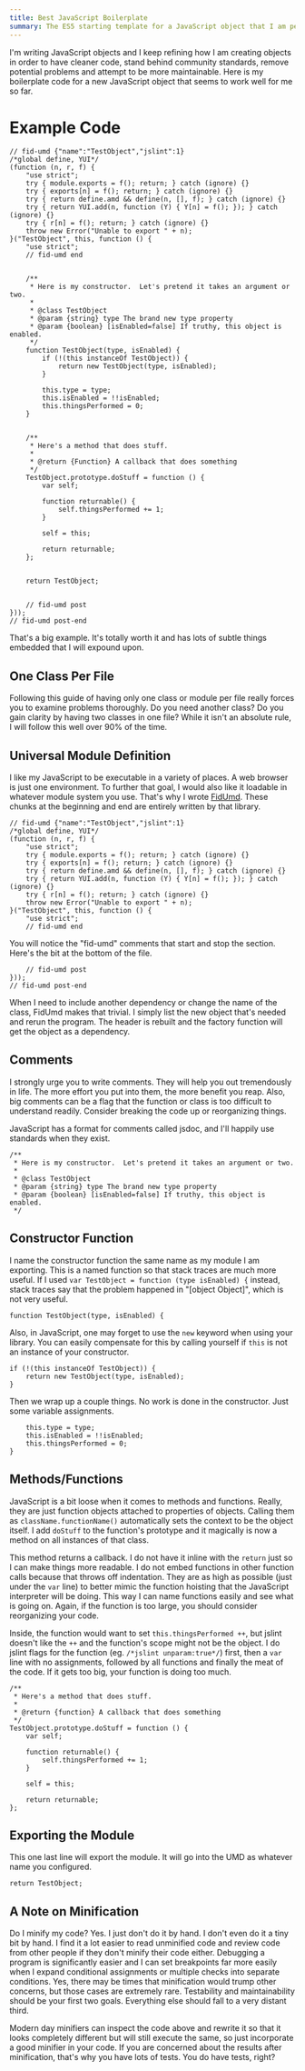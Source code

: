 ```yaml
---
title: Best JavaScript Boilerplate
summary: The ES5 starting template for a JavaScript object that I am personally fond of.  It allows for use in Node.js as well as in a browser, plus it works with a wide variety of module loading systems.
---
```


I'm writing JavaScript objects and I keep refining how I am creating objects in order to have cleaner code, stand behind community standards, remove potential problems and attempt to be more maintainable.  Here is my boilerplate code for a new JavaScript object that seems to work well for me so far.


Example Code
============

    // fid-umd {"name":"TestObject","jslint":1}
	/*global define, YUI*/
	(function (n, r, f) {
		"use strict";
		try { module.exports = f(); return; } catch (ignore) {}
		try { exports[n] = f(); return; } catch (ignore) {}
		try { return define.amd && define(n, [], f); } catch (ignore) {}
		try { return YUI.add(n, function (Y) { Y[n] = f(); }); } catch (ignore) {}
		try { r[n] = f(); return; } catch (ignore) {}
		throw new Error("Unable to export " + n);
	}("TestObject", this, function () {
		"use strict";
		// fid-umd end


		/**
		 * Here is my constructor.  Let's pretend it takes an argument or two.
		 *
		 * @class TestObject
		 * @param {string} type The brand new type property
		 * @param {boolean} [isEnabled=false] If truthy, this object is enabled.
		 */
		function TestObject(type, isEnabled) {
			if (!(this instanceOf TestObject)) {
				return new TestObject(type, isEnabled);
			}

			this.type = type;
			this.isEnabled = !!isEnabled;
			this.thingsPerformed = 0;
		}


		/**
		 * Here's a method that does stuff.
		 *
		 * @return {Function} A callback that does something
		 */
		TestObject.prototype.doStuff = function () {
			var self;

			function returnable() {
				self.thingsPerformed += 1;
			}

			self = this;

			return returnable;
		};


		return TestObject;


		// fid-umd post
	}));
	// fid-umd post-end


That's a big example.  It's totally worth it and has lots of subtle things embedded that I will expound upon.


One Class Per File
------------------

Following this guide of having only one class or module per file really forces you to examine problems thoroughly.  Do you need another class?  Do you gain clarity by having two classes in one file?  While it isn't an absolute rule, I will follow this well over 90% of the time.


Universal Module Definition
---------------------------

I like my JavaScript to be executable in a variety of places.  A web browser is just one environment.  To further that goal, I would also like it loadable in whatever module system you use.  That's why I wrote [FidUmd](https://github.com/fidian/fid-umd).  These chunks at the beginning and end are entirely written by that library.

    // fid-umd {"name":"TestObject","jslint":1}
	/*global define, YUI*/
	(function (n, r, f) {
		"use strict";
		try { module.exports = f(); return; } catch (ignore) {}
		try { exports[n] = f(); return; } catch (ignore) {}
		try { return define.amd && define(n, [], f); } catch (ignore) {}
		try { return YUI.add(n, function (Y) { Y[n] = f(); }); } catch (ignore) {}
		try { r[n] = f(); return; } catch (ignore) {}
		throw new Error("Unable to export " + n);
	}("TestObject", this, function () {
		"use strict";
		// fid-umd end

You will notice the "fid-umd" comments that start and stop the section.  Here's the bit at the bottom of the file.

		// fid-umd post
	}));
	// fid-umd post-end

When I need to include another dependency or change the name of the class, FidUmd makes that trivial.  I simply list the new object that's needed and rerun the program.  The header is rebuilt and the factory function will get the object as a dependency.


Comments
--------

I strongly urge you to write comments.  They will help you out tremendously in life.  The more effort you put into them, the more benefit you reap.  Also, big comments can be a flag that the function or class is too difficult to understand readily.  Consider breaking the code up or reorganizing things.

JavaScript has a format for comments called jsdoc, and I'll happily use standards when they exist.

	/**
	 * Here is my constructor.  Let's pretend it takes an argument or two.
	 *
	 * @class TestObject
	 * @param {string} type The brand new type property
	 * @param {boolean} [isEnabled=false] If truthy, this object is enabled.
	 */


Constructor Function
--------------------

I name the constructor function the same name as my module I am exporting.  This is a named function so that stack traces are much more useful.  If I used `var TestObject = function (type isEnabled) {` instead, stack traces say that the problem happened in "[object Object]", which is not very useful.

	function TestObject(type, isEnabled) {

Also, in JavaScript, one may forget to use the `new` keyword when using your library.  You can easily compensate for this by calling yourself if `this` is not an instance of your constructor.

	if (!(this instanceOf TestObject)) {
		return new TestObject(type, isEnabled);
	}

Then we wrap up a couple things.  No work is done in the constructor.  Just some variable assignments.

		this.type = type;
		this.isEnabled = !!isEnabled;
		this.thingsPerformed = 0;
	}


Methods/Functions
-----------------

JavaScript is a bit loose when it comes to methods and functions.  Really, they are just function objects attached to properties of objects.  Calling them as `className.functionName()` automatically sets the context to be the object itself.  I add `doStuff` to the function's prototype and it magically is now a method on all instances of that class.

This method returns a callback.  I do not have it inline with the `return` just so I can make things more readable.  I do not embed functions in other function calls because that throws off indentation.  They are as high as possible (just under the `var` line) to better mimic the function hoisting that the JavaScript interpreter will be doing.  This way I can name functions easily and see what is going on.  Again, if the function is too large, you should consider reorganizing your code.

Inside, the function would want to set `this.thingsPerformed ++`, but jslint doesn't like the `++` and the function's scope might not be the object.  I do jslint flags for the function (eg. `/*jslint unparam:true*/`) first, then a `var` line with no assignments, followed by all functions and finally the meat of the code.  If it gets too big, your function is doing too much.

	/**
	 * Here's a method that does stuff.
	 *
	 * @return {function} A callback that does something
	 */
	TestObject.prototype.doStuff = function () {
		var self;

		function returnable() {
			self.thingsPerformed += 1;
		}

		self = this;

		return returnable;
	};


Exporting the Module
--------------------

This one last line will export the module.  It will go into the UMD as whatever name you configured.

    return TestObject;


A Note on Minification
----------------------

Do I minify my code?  Yes.  I just don't do it by hand.  I don't even do it a tiny bit by hand.  I find it a lot easier to read unminified code and review code from other people if they don't minify their code either.  Debugging a program is significantly easier and I can set breakpoints far more easily when I expand conditional assignments or multiple checks into separate conditions.  Yes, there may be times that minification would trump other concerns, but those cases are extremely rare.  Testability and maintainability should be your first two goals.  Everything else should fall to a very distant third.

Modern day minifiers can inspect the code above and rewrite it so that it looks completely different but will still execute the same, so just incorporate a good minifier in your code.  If you are concerned about the results after minification, that's why you have lots of tests.  You do have tests, right?
